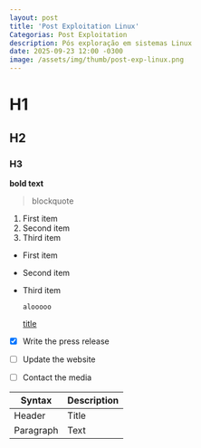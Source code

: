 ```yaml
---
layout: post
title: 'Post Exploitation Linux'
Categorias: Post Exploitation
description: Pós exploração em sistemas Linux
date: 2025-09-23 12:00 -0300
image: /assets/img/thumb/post-exp-linux.png
---
```

# H1
## H2
### H3

**bold text**

> blockquote

1. First item
2. Second item
3. Third item

- First item
- Second item
- Third item

  `alooooo`

  [title](https://www.example.com)

- [x] Write the press release
- [ ] Update the website
- [ ] Contact the media


| Syntax | Description |
| ----------- | ----------- |
| Header | Title |
| Paragraph | Text |

  
